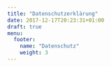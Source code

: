 ```yaml
---
title: "Datenschutzerklärung"
date: 2017-12-17T20:23:31+01:00
draft: true
menu:
  footer:
    name: "Datenschutz"
    weight: 3
---
```



